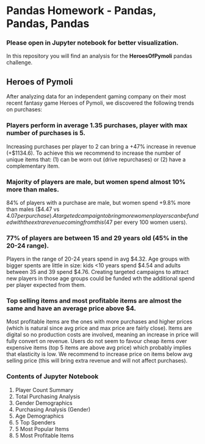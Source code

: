 # Pandas Homework - Pandas, Pandas, Pandas

### Please open in Jupyter notebook for better visualization.

In this repository you will find an analysis for the **HeroesOfPymoli** pandas challenge.

## Heroes of Pymoli

After analyzing data for an independent gaming company on their most recent fantasy game Heroes of Pymoli, we discovered the following trends on purchases:

### Players perform in average 1.35 purchases, player with max number of purchases is 5. 
Increasing purchases per player to 2 can bring a +47% increase in revenue (+$1134.6).
To achieve this we recommend to increase the number of unique items that: (1) can be worn out (drive repurchases) or (2) have a complementary item. 

### Majority of players are male, but women spend almost 10% more than males.
84% of players with a purchase are male, but women spend +9.8% more than males ($4.47 vs $4.07 per purchase).
A targeted campaign to bring more women players can be funded with the extra revenue coming from this ($47 per every 100 women users).

### 77% of players are between 15 and 29 years old (45% in the 20-24 range).
Players in the range of 20-24 years spend in avg $4.32. Age groups with bigger spents are little in size: kids <10 years spend $4.54 and adults between 35 and 39 spend $4.76. Creating targeted campaigns to attract new players in those age groups could be funded wth the additional spend per player expected from them.

### Top selling items and most profitable items are almost the same and have an average price above $4. 
Most profitable items are the ones with more purchases and higher prices (which is natural since avg price and max price are fairly close).
Items are digital so no production costs are involved, meaning an increase in price will fully convert on revenue.
Users do not seem to favour cheap items over expensive items (top 5 items are above avg price) which probably implies that elasticity is low. We recommend to increase price on items below avg selling price (this will bring extra revenue and will not affect purchases). 

### Contents of Jupyter Notebook

1. Player Count Summary
2. Total Purchasing Analysis
3. Gender Demographics
4. Purchasing Analysis (Gender)
5. Age Demographics
6. 5 Top Spenders
7. 5 Most Popular Items
8. 5 Most Profitable Items
